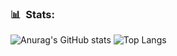 ### 📊 &nbsp;Stats:

![Anurag's GitHub stats](https://github-readme-stats.vercel.app/api?username=Lorwik&show_icons=true&theme=radical)
![Top Langs](https://github-readme-stats.vercel.app/api/top-langs/?username=Lorwik)
